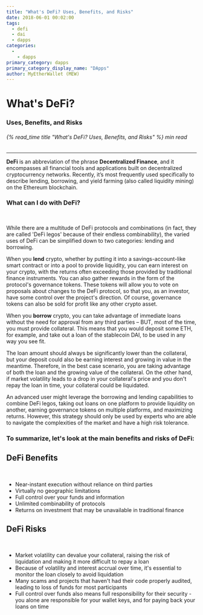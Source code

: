 ```yaml
---
title: "What's DeFi? Uses, Benefits, and Risks"
date: 2018-06-01 00:02:00
tags:
  - defi
  - dai
  - dapps
categories:
  - 
    - dapps
primary_category: dapps
primary_category_display_name: "DАpps"
author: MyEtherWallet (MEW)
---
```


# **What's DeFi?**
### **Uses, Benefits, and Risks**

###### {% read_time title "What's DeFi? Uses, Benefits, and Risks" %} min read

* * *

**DeFi** is an abbreviation of the phrase **Decentralized Finance**, and it encompasses all financial tools and applications built on decentralized cryptocurrency networks. Recently, it’s most frequently used specifically to describe lending, borrowing, and yield farming (also called liquidity mining) on the Ethereum blockchain.

### **What can I do with DeFi?**

<br>

While there are a multitude of DeFi protocols and combinations (in fact, they are called 'DeFi legos' because of their endless combinability), the varied uses of DeFi can be simplified down to two categories: lending and borrowing.

When you **lend** crypto, whether by putting it into a savings-account-like smart contract or into a pool to provide liquidity, you can earn interest on your crypto, with the returns often exceeding those provided by traditional finance instruments. You can also gather rewards in the form of the protocol's governance tokens. These tokens will allow you to vote on proposals about changes to the DeFi protocol, so that you, as an investor, have some control over the project's direction. Of course, governance tokens can also be sold for profit like any other crypto asset.

When you **borrow** crypto, you can take advantage of immediate loans without the need for approval from any third parties – BUT, most of the time, you must provide collateral. This means that you would deposit some ETH, for example, and take out a loan of the stablecoin DAI, to be used in any way you see fit.

The loan amount should always be significantly lower than the collateral, but your deposit could also be earning interest and growing in value in the meantime. Therefore, in the best case scenario, you are taking advantage of both the loan and the growing value of the collateral. On the other hand, if market volatility leads to a drop in your collateral's price and you don't repay the loan in time, your collateral could be liquidated.

An advanced user might leverage the borrowing and lending capabilities to combine DeFi legos, taking out loans on one platform to provide liquidity on another, earning governance tokens on multiple platforms, and maximizing returns. However, this strategy should only be used by experts who are able to navigate the complexities of the market and have a high risk tolerance.

### **To summarize, let's look at the main benefits and risks of DeFi:**

## **DeFi Benefits**

<br>

-   Near-instant execution without reliance on third parties
-   Virtually no geographic limitations
-   Full control over your funds and information
-   Unlimited combinability of protocols
-   Returns on investment that may be unavailable in traditional finance

## **DeFi Risks**

<br>

-   Market volatility can devalue your collateral, raising the risk of liquidation and making it more difficult to repay a loan
-   Because of volatility and interest accrual over time, it's essential to monitor the loan closely to avoid liquidation
-   Many scams and projects that haven't had their code properly audited, leading to loss of funds for most participants
-   Full control over funds also means full responsibility for their security - you alone are responsible for your wallet keys, and for paying back your loans on time
